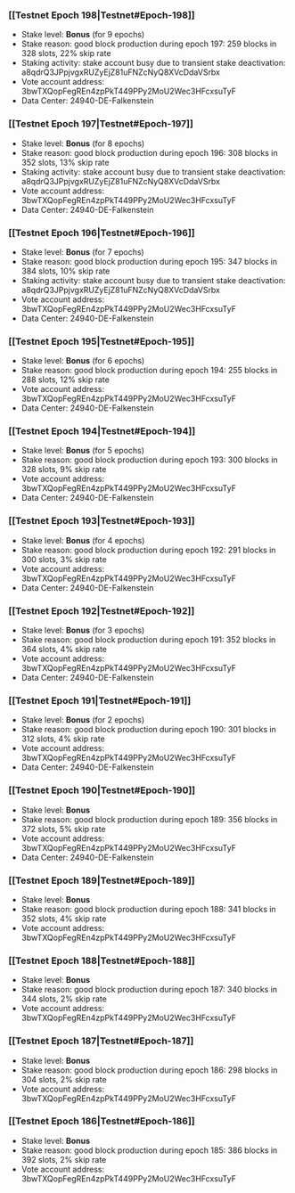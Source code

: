 ### [[Testnet Epoch 198|Testnet#Epoch-198]]
* Stake level: **Bonus** (for 9 epochs)
* Stake reason: good block production during epoch 197: 259 blocks in 328 slots, 22% skip rate
* Staking activity: stake account busy due to transient stake deactivation: a8qdrQ3JPpjvgxRUZyEjZ81uFNZcNyQ8XVcDdaVSrbx
* Vote account address: 3bwTXQopFegREn4zpPkT449PPy2MoU2Wec3HFcxsuTyF
* Data Center: 24940-DE-Falkenstein
### [[Testnet Epoch 197|Testnet#Epoch-197]]
* Stake level: **Bonus** (for 8 epochs)
* Stake reason: good block production during epoch 196: 308 blocks in 352 slots, 13% skip rate
* Staking activity: stake account busy due to transient stake deactivation: a8qdrQ3JPpjvgxRUZyEjZ81uFNZcNyQ8XVcDdaVSrbx
* Vote account address: 3bwTXQopFegREn4zpPkT449PPy2MoU2Wec3HFcxsuTyF
* Data Center: 24940-DE-Falkenstein
### [[Testnet Epoch 196|Testnet#Epoch-196]]
* Stake level: **Bonus** (for 7 epochs)
* Stake reason: good block production during epoch 195: 347 blocks in 384 slots, 10% skip rate
* Staking activity: stake account busy due to transient stake deactivation: a8qdrQ3JPpjvgxRUZyEjZ81uFNZcNyQ8XVcDdaVSrbx
* Vote account address: 3bwTXQopFegREn4zpPkT449PPy2MoU2Wec3HFcxsuTyF
* Data Center: 24940-DE-Falkenstein
### [[Testnet Epoch 195|Testnet#Epoch-195]]
* Stake level: **Bonus** (for 6 epochs)
* Stake reason: good block production during epoch 194: 255 blocks in 288 slots, 12% skip rate
* Vote account address: 3bwTXQopFegREn4zpPkT449PPy2MoU2Wec3HFcxsuTyF
* Data Center: 24940-DE-Falkenstein
### [[Testnet Epoch 194|Testnet#Epoch-194]]
* Stake level: **Bonus** (for 5 epochs)
* Stake reason: good block production during epoch 193: 300 blocks in 328 slots, 9% skip rate
* Vote account address: 3bwTXQopFegREn4zpPkT449PPy2MoU2Wec3HFcxsuTyF
* Data Center: 24940-DE-Falkenstein
### [[Testnet Epoch 193|Testnet#Epoch-193]]
* Stake level: **Bonus** (for 4 epochs)
* Stake reason: good block production during epoch 192: 291 blocks in 300 slots, 3% skip rate
* Vote account address: 3bwTXQopFegREn4zpPkT449PPy2MoU2Wec3HFcxsuTyF
* Data Center: 24940-DE-Falkenstein
### [[Testnet Epoch 192|Testnet#Epoch-192]]
* Stake level: **Bonus** (for 3 epochs)
* Stake reason: good block production during epoch 191: 352 blocks in 364 slots, 4% skip rate
* Vote account address: 3bwTXQopFegREn4zpPkT449PPy2MoU2Wec3HFcxsuTyF
* Data Center: 24940-DE-Falkenstein
### [[Testnet Epoch 191|Testnet#Epoch-191]]
* Stake level: **Bonus** (for 2 epochs)
* Stake reason: good block production during epoch 190: 301 blocks in 312 slots, 4% skip rate
* Vote account address: 3bwTXQopFegREn4zpPkT449PPy2MoU2Wec3HFcxsuTyF
* Data Center: 24940-DE-Falkenstein
### [[Testnet Epoch 190|Testnet#Epoch-190]]
* Stake level: **Bonus**
* Stake reason: good block production during epoch 189: 356 blocks in 372 slots, 5% skip rate
* Vote account address: 3bwTXQopFegREn4zpPkT449PPy2MoU2Wec3HFcxsuTyF
* Data Center: 24940-DE-Falkenstein
### [[Testnet Epoch 189|Testnet#Epoch-189]]
* Stake level: **Bonus**
* Stake reason: good block production during epoch 188: 341 blocks in 352 slots, 4% skip rate
* Vote account address: 3bwTXQopFegREn4zpPkT449PPy2MoU2Wec3HFcxsuTyF
### [[Testnet Epoch 188|Testnet#Epoch-188]]
* Stake level: **Bonus**
* Stake reason: good block production during epoch 187: 340 blocks in 344 slots, 2% skip rate
* Vote account address: 3bwTXQopFegREn4zpPkT449PPy2MoU2Wec3HFcxsuTyF
### [[Testnet Epoch 187|Testnet#Epoch-187]]
* Stake level: **Bonus**
* Stake reason: good block production during epoch 186: 298 blocks in 304 slots, 2% skip rate
* Vote account address: 3bwTXQopFegREn4zpPkT449PPy2MoU2Wec3HFcxsuTyF
### [[Testnet Epoch 186|Testnet#Epoch-186]]
* Stake level: **Bonus**
* Stake reason: good block production during epoch 185: 386 blocks in 392 slots, 2% skip rate
* Vote account address: 3bwTXQopFegREn4zpPkT449PPy2MoU2Wec3HFcxsuTyF